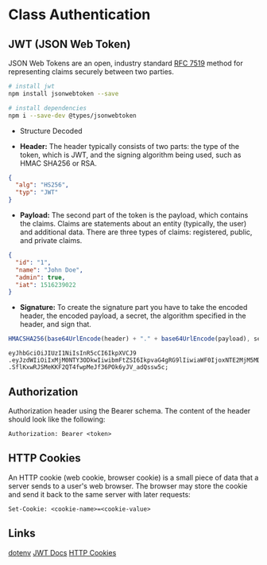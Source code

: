 # Class Authentication

## JWT (JSON Web Token)

JSON Web Tokens are an open, industry standard [RFC 7519](https://datatracker.ietf.org/doc/html/rfc7519) method for representing claims securely between two parties.

```bash
# install jwt
npm install jsonwebtoken --save

# install dependencies
npm i --save-dev @types/jsonwebtoken
```

- Structure Decoded

- **Header:** The header typically consists of two parts: the type of the token, which is JWT, and the signing algorithm being used, such as HMAC SHA256 or RSA.

```json
{
  "alg": "HS256",
  "typ": "JWT"
}
```

- **Payload:** The second part of the token is the payload, which contains the claims. Claims are statements about an entity (typically, the user) and additional data. There are three types of claims: registered, public, and private claims.

```json
{
  "id": "1",
  "name": "John Doe",
  "admin": true,
  "iat": 1516239022
}
```

- **Signature:** To create the signature part you have to take the encoded header, the encoded payload, a secret, the algorithm specified in the header, and sign that.

```js
HMACSHA256(base64UrlEncode(header) + "." + base64UrlEncode(payload), secret);
```

```string
eyJhbGciOiJIUzI1NiIsInR5cCI6IkpXVCJ9
.eyJzdWIiOiIxMjM0NTY3ODkwIiwibmFtZSI6IkpvaG4gRG9lIiwiaWF0IjoxNTE2MjM5MDIyfQ
.SflKxwRJSMeKKF2QT4fwpMeJf36POk6yJV_adQssw5c;
```

## Authorization

Authorization header using the Bearer schema. The content of the header should look like the following:

```
Authorization: Bearer <token>
```

## HTTP Cookies

An HTTP cookie (web cookie, browser cookie) is a small piece of data that a server sends to a user's web browser. The browser may store the cookie and send it back to the same server with later requests:

```
Set-Cookie: <cookie-name>=<cookie-value>
```

## Links

[dotenv](https://www.npmjs.com/package/dotenv)
[JWT Docs](https://jwt.io/)
[HTTP Cookies](https://developer.mozilla.org/en-US/docs/Web/HTTP/Cookies)
